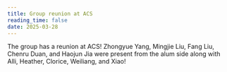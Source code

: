 ```yaml
---
title: Group reunion at ACS
reading_time: false
date: 2025-03-28
---
```

The group has a reunion at ACS! Zhongyue Yang, Mingjie Liu, Fang Liu, Chenru Duan, and Haojun Jia were present from the alum side along with Alli, Heather, Clorice, Weiliang, and Xiao!

<!--more-->
